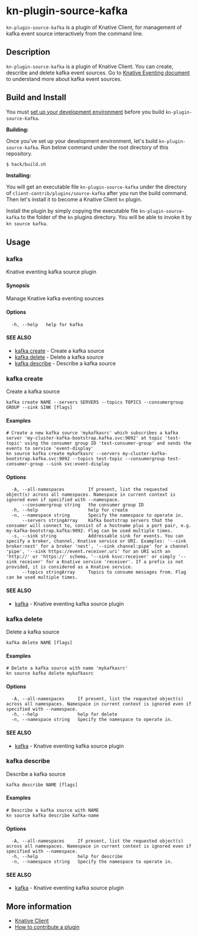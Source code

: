 # kn-plugin-source-kafka

`kn-plugin-source-kafka` is a plugin of Knative Client, for management of kafka event
source interactively from the command line.

## Description

`kn-plugin-source-kafka` is a plugin of Knative Client. You can create, describe and
delete kafka event sources. Go to
[Knative Eventing document](https://knative.dev/docs/eventing/samples/kafka/source/)
to understand more about kafka event sources.

## Build and Install

You must
[set up your development environment](https://github.com/knative/client/blob/master/docs/DEVELOPMENT.md#prerequisites)
before you build `kn-plugin-source-kafka`.

**Building:**

Once you've set up your development environment, let's build `kn-plugin-source-kafka`.
Run below command under the root directory of this repository.

```sh
$ hack/build.sh
```

**Installing:**

You will get an executable file `kn-plugin-source-kafka` under the directory of
`client-contrib/plugins/source-kafka` after you run the build command. Then
let's install it to become a Knative Client `kn` plugin.

Install the plugin by simply copying the executable file `kn-plugin-source-kafka` to
the folder of the `kn` plugins directory. You will be able to invoke it by
`kn source kafka`.

## Usage

### kafka

Knative eventing kafka source plugin

#### Synopsis

Manage Knative kafka eventing sources

#### Options

```
  -h, --help   help for kafka
```

#### SEE ALSO

* [kafka create](#kafka-create)	 - Create a kafka source
* [kafka delete](#kafka-delete)	 - Delete a kafka source
* [kafka describe](#kafka-describe)	 - Describe a kafka source

### kafka create

Create a kafka source

```
kafka create NAME --servers SERVERS --topics TOPICS --consumergroup GROUP --sink SINK [flags]
```

#### Examples

```
# Create a new kafka source 'mykafkasrc' which subscribes a kafka server 'my-cluster-kafka-bootstrap.kafka.svc:9092' at topic 'test-topic' using the consumer group ID 'test-consumer-group' and sends the events to service 'event-display'
kn source kafka create mykafkasrc --servers my-cluster-kafka-bootstrap.kafka.svc:9092 --topics test-topic --consumergroup test-consumer-group --sink svc:event-display
```

#### Options

```
  -A, --all-namespaces         If present, list the requested object(s) across all namespaces. Namespace in current context is ignored even if specified with --namespace.
      --consumergroup string   the consumer group ID
  -h, --help                   help for create
  -n, --namespace string       Specify the namespace to operate in.
      --servers stringArray    Kafka bootstrap servers that the consumer will connect to, consist of a hostname plus a port pair, e.g. my-kafka-bootstrap.kafka:9092. Flag can be used multiple times.
  -s, --sink string            Addressable sink for events. You can specify a broker, channel, Knative service or URI. Examples: '--sink broker:nest' for a broker 'nest', '--sink channel:pipe' for a channel 'pipe', '--sink https://event.receiver.uri' for an URI with an 'http://' or 'https://' schema, '--sink ksvc:receiver' or simply '--sink receiver' for a Knative service 'receiver'. If a prefix is not provided, it is considered as a Knative service.
      --topics stringArray     Topics to consume messages from. Flag can be used multiple times.
```

#### SEE ALSO

* [kafka](#kafka)	 - Knative eventing kafka source plugin

### kafka delete

Delete a kafka source

```
kafka delete NAME [flags]
```

#### Examples

```
# Delete a kafka source with name 'mykafkasrc'
kn source kafka delete mykafkasrc
```

#### Options

```
  -A, --all-namespaces     If present, list the requested object(s) across all namespaces. Namespace in current context is ignored even if specified with --namespace.
  -h, --help               help for delete
  -n, --namespace string   Specify the namespace to operate in.
```

#### SEE ALSO

* [kafka](#kafka)	 - Knative eventing kafka source plugin

### kafka describe

Describe a kafka source

```
kafka describe NAME [flags]
```

#### Examples

```
# Describe a kafka source with NAME
kn source kafka describe kafka-name
```

#### Options

```
  -A, --all-namespaces     If present, list the requested object(s) across all namespaces. Namespace in current context is ignored even if specified with --namespace.
  -h, --help               help for describe
  -n, --namespace string   Specify the namespace to operate in.
```

#### SEE ALSO

* [kafka](#kafka)	 - Knative eventing kafka source plugin

## More information
	
* [Knative Client](https://github.com/knative/client)
* [How to contribute a plugin](https://github.com/knative/client-contrib#how-to-contribute-a-plugin)


